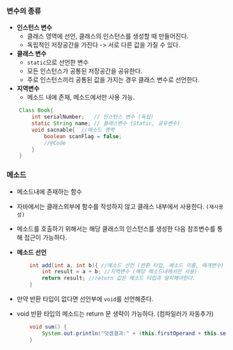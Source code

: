 ### 변수의 종류
+ **인스턴스 변수**
    + 클래스 영역에 선언, 클래스의 인스턴스를 생성할 때 만들어진다.
    + 독립적인 저장공간을 가진다 -> 서로 다른 값을 가질 수 있다.
+ **클래스 변수**
    + `static`으로 선언한 변수
    + 모든 인스턴스가 공통된 저장공간을 공유한다. 
    + 주로 인스턴스끼리 공통된 값을 가지는 경우 클래스 변수로 선언한다.
+ **지역변수**
    + 메소드 내에 존재, 메소드에서만 사용 가능.

```java
    Class Book{
        int serialNumber;   // 인스턴스 변수 (독립)
        static String name; // 클래스변수 (Static, 공유변수)
        void sacnable{  //메소드 영역
            boolean scanFlag = false;
            //@Code
        }
    }
```

### 메소드
+ 메소드내에 존재하는 함수
+ 자바에서는 클래스외부에 함수를 작성하지 않고 클래스 내부에서 사용한다. `(재사용성)`
+ 메소드를 호출하기 위해서는 해당 클래스의 인스턴스를 생성한 다음 참조변수를 통해 접근이 가능하다.

+ **메소드 선언**
    ```java
        int add(int a, int b){ //메소드 선언 (반환 타입, 메소드 이름, 매개변수)
            int result = a + b; //지역변수 (해당 메소드내에서만 사용)
            return result; //return 값은 메소드 타입과 일치해야한다.
        }
    ```
+ 만약 반환 타입이 없다면 선언부에 `void`를 선언해준다.
+ void 반환 타입의 메소드는 return 문 생략이 가능하다. (컴파일러가 자동추가)
    ```java
        void sum() {
            System.out.println("덧셈결과:" + (this.firstOperand + this.secOperand));
        }
    ```

